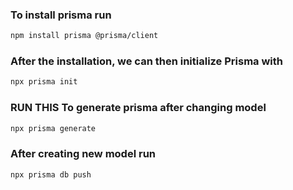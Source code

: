 ### To install prisma run 

```bash
npm install prisma @prisma/client
```

### After the installation, we can then initialize Prisma with

```bash
npx prisma init
```


### RUN THIS To generate prisma after changing model 

```bash
npx prisma generate
```

### After creating new model run
```bash
npx prisma db push
```
